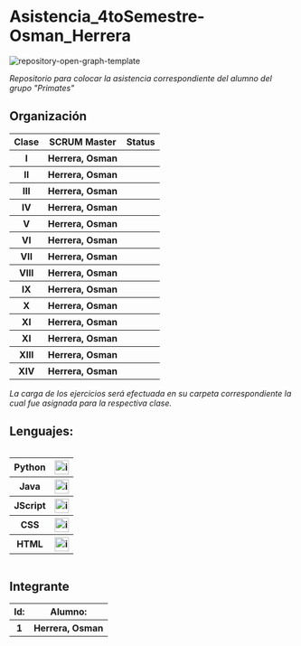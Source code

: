 # Asistencia_4toSemestre-Osman_Herrera
![repository-open-graph-template](https://user-images.githubusercontent.com/111594677/232668817-8e98b10a-384f-4730-a592-ff342a4272ca.png)

*Repositorio para colocar la asistencia correspondiente del alumno del grupo "Primates"*

## Organización
<table style="width: 100%; text-align: center;">
  <tr>
    <th>Clase</th>
    <th>SCRUM Master</th>
    <th>Status</th>
  </tr>
  <tr>
    <th>I</th>
    <th>Herrera, Osman</th>
    <th>  </th>
  </tr>
  <tr>
    <th>II</th>
    <th>Herrera, Osman</th>
    <th>  </th>
  </tr>
  <tr>
    <th>III</th>
    <th>Herrera, Osman</th>
    <th>  </th>
  </tr>
  <tr>
    <th>IV</th>
    <th>Herrera, Osman</th>
    <th>  </th>
  </tr>
  <tr>
    <th>V</th>
    <th>Herrera, Osman</th>
    <th>  </th>
  </tr>
  <tr>
    <th>VI</th>
    <th>Herrera, Osman</th>
    <th>  </th>
  </tr>
  <tr>
    <th>VII</th>
    <th>Herrera, Osman</th>
    <th>  </th>
  </tr>
  <tr>
    <th>VIII</th>
    <th>Herrera, Osman</th>
    <th>   </th>
  </tr>
  <tr>
    <th>IX</th>
    <th>Herrera, Osman</th>
    <th>    </th>
  </tr>
  <tr>
    <th>X</th>
    <th>Herrera, Osman</th>
    <th>  </th>
  </tr>
  <tr>
    <th>XI</th>
    <th>Herrera, Osman</th>
    <th>    </th>
  </tr>
  <tr>
    <th>XI</th>
    <th>Herrera, Osman</th>
    <th>    </th>
  </tr>
  <tr>
    <th>XIII</th>
    <th> Herrera, Osman </th>
    <th>          </th>
  </tr>
  <tr>
    <th>XIV</th>
    <th> Herrera, Osman </th>
    <th>          </th>
  </tr>
</table>


*La carga de los ejercicios será efectuada en su carpeta correspondiente la cual fue asignada para la respectiva clase.*

## Lenguajes:

<div style="overflow-x: auto; overflow-y: hidden;">
  <table>
    <tr>
      <th>Python</th>
      <th> <img src="https://user-images.githubusercontent.com/111594677/232658922-1758a4c2-aeb5-4e1d-8a24-ed18d30e2265.png" alt="imagen" width="25"> </th>
    </tr>
    <tr>
      <th>Java</th>
      <th> <img src="https://user-images.githubusercontent.com/111594677/232658674-541d1ad3-6a9e-4dd3-87b7-32a153cd0753.png" alt="imagen" width="25"> </th>
    </tr>
    <tr>
      <th>JScript</th>
      <th> <img src="https://user-images.githubusercontent.com/111594677/232659377-a34daabe-5216-44b3-a4c6-02e880d21312.png" alt="imagen" width="25"> </th>
    </tr>
    <tr>
      <th>CSS</th>
      <th> <img src="https://github.com/CodeSystem2022/PrimatesCuartoSemestre/assets/111594677/4c2a0a3a-0661-4964-b4bd-47130fa304ee" alt="imagen" width="25"> </th>
    </tr>
    <tr>
      <th>HTML</th>
      <th> <img src="https://github.com/CodeSystem2022/PrimatesCuartoSemestre/assets/111594677/91f23856-6e06-4fb2-bc07-2e2ac0c73aff" alt="imagen" width="25"> </th>
    </tr>
  </table>
</div>

## Integrante


  <table style="width: 100%; text-align: center;">
      <tr>
      <th>Id:</th>
      <th>Alumno:</th>
    </tr>
    <tr>
      <th>1</th>
      <th>Herrera, Osman</th>
    </tr>
